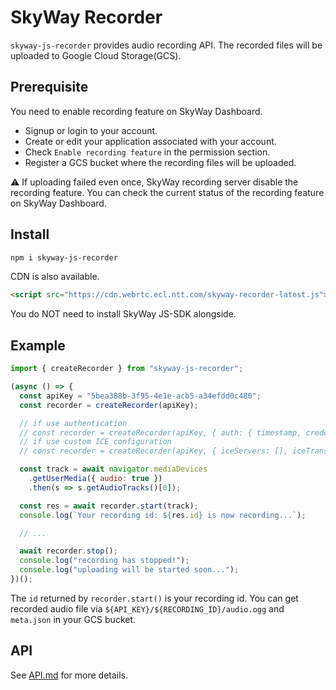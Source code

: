 # SkyWay Recorder
`skyway-js-recorder` provides audio recording API.
The recorded files will be uploaded to Google Cloud Storage(GCS).

## Prerequisite

You need to enable recording feature on SkyWay Dashboard.

- Signup or login to your account.
- Create or edit your application associated with your account.
- Check `Enable recording feature` in the permission section.
- Register a GCS bucket where the recording files will be uploaded.

:warning: If uploading failed even once, SkyWay recording server disable the recording feature.
You can check the current status of the recording feature on SkyWay Dashboard.

## Install

```sh
npm i skyway-js-recorder
```

CDN is also available.

```html
<script src="https://cdn.webrtc.ecl.ntt.com/skyway-recorder-latest.js"></script>
```

You do NOT need to install SkyWay JS-SDK alongside.

## Example

```js
import { createRecorder } from "skyway-js-recorder";

(async () => {
  const apiKey = "5bea388b-3f95-4e1e-acb5-a34efdd0c480";
  const recorder = createRecorder(apiKey);

  // if use authentication
  // const recorder = createRecorder(apiKey, { auth: { timestamp, credential } });
  // if use custom ICE configuration
  // const recorder = createRecorder(apiKey, { iceServers: [], iceTransportPolicy: "relay" });

  const track = await navigator.mediaDevices
    .getUserMedia({ audio: true })
    .then(s => s.getAudioTracks()[0]);

  const res = await recorder.start(track);
  console.log(`Your recording id: ${res.id} is now recording...`);

  // ...

  await recorder.stop();
  console.log("recording has stopped!");
  console.log("uploading will be started soon...");
})();
```

The `id` returned by `recorder.start()` is your recording id.
You can get recorded audio file via `${API_KEY}/${RECORDING_ID}/audio.ogg` and `meta.json` in your GCS bucket.

## API

See [API.md](./API.md) for more details.

